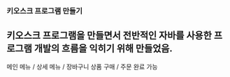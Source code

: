 ### 키오스크 프로그램 만들기

키오스크 프로그램을 만들면서 전반적인 자바를 사용한 프로그램 개발의 흐름을 익히기 위해 만들었음.
---

메인 메뉴 / 상세 메뉴 / 장바구니 상품 구매 / 주문 완료 가능
